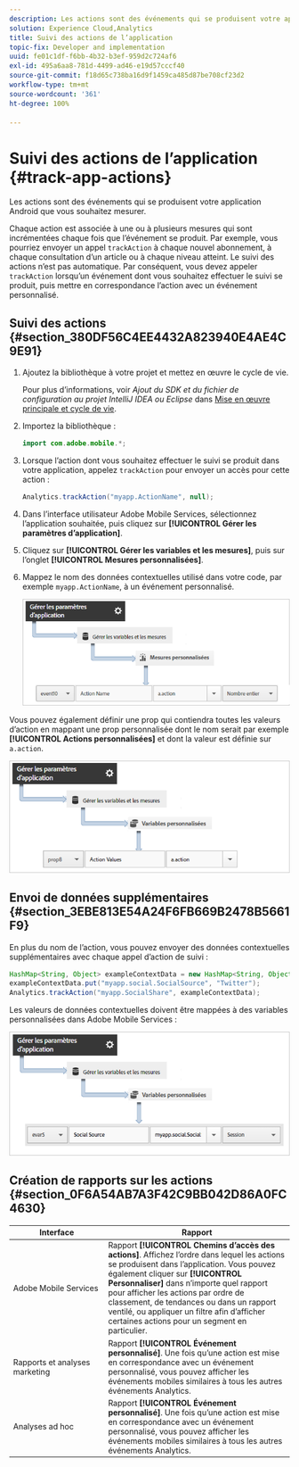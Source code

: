 ```yaml
---
description: Les actions sont des événements qui se produisent votre application Android que vous souhaitez mesurer.
solution: Experience Cloud,Analytics
title: Suivi des actions de l’application
topic-fix: Developer and implementation
uuid: fe01c1df-f6bb-4b32-b3ef-959d2c724af6
exl-id: 495a6aa8-781d-4499-ad46-e19d57cccf40
source-git-commit: f18d65c738ba16d9f1459ca485d87be708cf23d2
workflow-type: tm+mt
source-wordcount: '361'
ht-degree: 100%

---
```


# Suivi des actions de l’application {#track-app-actions}

Les actions sont des événements qui se produisent votre application Android que vous souhaitez mesurer.

Chaque action est associée à une ou à plusieurs mesures qui sont incrémentées chaque fois que l’événement se produit. Par exemple, vous pourriez envoyer un appel `trackAction` à chaque nouvel abonnement, à chaque consultation d’un article ou à chaque niveau atteint. Le suivi des actions n’est pas automatique. Par conséquent, vous devez appeler `trackAction` lorsqu’un événement dont vous souhaitez effectuer le suivi se produit, puis mettre en correspondance l’action avec un événement personnalisé.

## Suivi des actions {#section_380DF56C4EE4432A823940E4AE4C9E91}

1. Ajoutez la bibliothèque à votre projet et mettez en œuvre le cycle de vie.

   Pour plus d’informations, voir *Ajout du SDK et du fichier de configuration au projet IntelliJ IDEA ou Eclipse* dans [Mise en œuvre principale et cycle de vie](/help/android/getting-started/dev-qs.md).

1. Importez la bibliothèque :

   ```java
   import com.adobe.mobile.*;
   ```

1. Lorsque l’action dont vous souhaitez effectuer le suivi se produit dans votre application, appelez `trackAction` pour envoyer un accès pour cette action :

   ```java
   Analytics.trackAction("myapp.ActionName", null);
   ```

1. Dans l’interface utilisateur Adobe Mobile Services, sélectionnez l’application souhaitée, puis cliquez sur **[!UICONTROL Gérer les paramètres d’application]**.
1. Cliquez sur **[!UICONTROL Gérer les variables et les mesures]**, puis sur l’onglet **[!UICONTROL Mesures personnalisées]**.

1. Mappez le nom des données contextuelles utilisé dans votre code, par exemple `myapp.ActionName`, à un événement personnalisé.

   ![](assets/map-event-context-data.png)

Vous pouvez également définir une prop qui contiendra toutes les valeurs d’action en mappant une prop personnalisée dont le nom serait par exemple **[!UICONTROL Actions personnalisées]** et dont la valeur est définie sur `a.action`.

![](assets/map-custom-prop.png)

## Envoi de données supplémentaires {#section_3EBE813E54A24F6FB669B2478B5661F9}

En plus du nom de l’action, vous pouvez envoyer des données contextuelles supplémentaires avec chaque appel d’action de suivi :

```java
HashMap<String, Object> exampleContextData = new HashMap<String, Object>(); 
exampleContextData.put("myapp.social.SocialSource", "Twitter"); 
Analytics.trackAction("myapp.SocialShare", exampleContextData);
```

Les valeurs de données contextuelles doivent être mappées à des variables personnalisées dans Adobe Mobile Services :

![](assets/map-variable-context-action.png)

## Création de rapports sur les actions {#section_0F6A54AB7A3F42C9BB042D86A0FC4630}

| Interface | Rapport |
|--- |--- |
| Adobe Mobile Services | Rapport **[!UICONTROL Chemins d’accès des actions]**.  Affichez l’ordre dans lequel les actions se produisent dans l’application. Vous pouvez également cliquer sur **[!UICONTROL Personnaliser]** dans n’importe quel rapport pour afficher les actions par ordre de classement, de tendances ou dans un rapport ventilé, ou appliquer un filtre afin d’afficher certaines actions pour un segment en particulier. |
| Rapports et analyses marketing | Rapport **[!UICONTROL Événement personnalisé]**.  Une fois qu’une action est mise en correspondance avec un événement personnalisé, vous pouvez afficher les événements mobiles similaires à tous les autres événements Analytics. |
| Analyses ad hoc | Rapport **[!UICONTROL Événement personnalisé]**.  Une fois qu’une action est mise en correspondance avec un événement personnalisé, vous pouvez afficher les événements mobiles similaires à tous les autres événements Analytics. |

